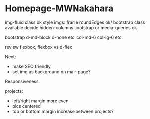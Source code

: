 # Homepage-MWNakahara

img-fluid class ok
style imgs: frame roundEdges ok/ bootstrap class available
decide hidden-columns bootstrap or media-queries ok

bootstrap
d-md-block d-none etc.
col-md-6 col-lg-6 etc.

review flexbox, flexbox vs d-flex

Next:

- make SEO friendly
- set img as background on main page?

Responsiveness:

projects:

- left/right margin more even
- pics centered
- top or bottom margin increase between projects?
